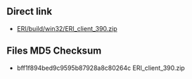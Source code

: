 ## Direct link

- [ERI/build/win32/ERI_client_390.zip](https://raw.githubusercontent.com/Octanium91/ERI/master/build/win32/ERI_client_390.zip "ERI_client_390.zip 'bff1f894bed9c9595b87928a8c80264c'")

## Files MD5 Checksum

- bff1f894bed9c9595b87928a8c80264c ERI_client_390.zip